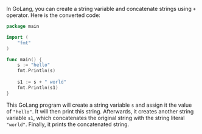 In GoLang, you can create a string variable and concatenate strings using `+` operator. Here is the converted code:

```go
package main

import (
	"fmt"
)

func main() {
	s := "hello"
	fmt.Println(s)
	
	s1 := s + " world"
	fmt.Println(s1)
}
```

This GoLang program will create a string variable `s` and assign it the value of `"hello"`. It will then print this string. Afterwards, it creates another string variable `s1`, which concatenates the original string with the string literal `"world"`. Finally, it prints the concatenated string.
